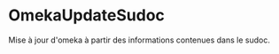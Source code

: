 OmekaUpdateSudoc
================

Mise à jour d'omeka à partir des informations contenues dans le sudoc.